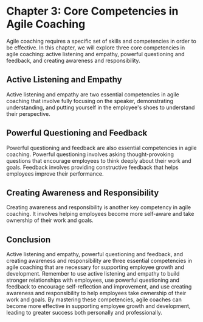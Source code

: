Chapter 3: Core Competencies in Agile Coaching
==============================================

Agile coaching requires a specific set of skills and competencies in order to be effective. In this chapter, we will explore three core competencies in agile coaching: active listening and empathy, powerful questioning and feedback, and creating awareness and responsibility.

Active Listening and Empathy
----------------------------

Active listening and empathy are two essential competencies in agile coaching that involve fully focusing on the speaker, demonstrating understanding, and putting yourself in the employee's shoes to understand their perspective.

Powerful Questioning and Feedback
---------------------------------

Powerful questioning and feedback are also essential competencies in agile coaching. Powerful questioning involves asking thought-provoking questions that encourage employees to think deeply about their work and goals. Feedback involves providing constructive feedback that helps employees improve their performance.

Creating Awareness and Responsibility
-------------------------------------

Creating awareness and responsibility is another key competency in agile coaching. It involves helping employees become more self-aware and take ownership of their work and goals.

Conclusion
----------

Active listening and empathy, powerful questioning and feedback, and creating awareness and responsibility are three essential competencies in agile coaching that are necessary for supporting employee growth and development. Remember to use active listening and empathy to build stronger relationships with employees, use powerful questioning and feedback to encourage self-reflection and improvement, and use creating awareness and responsibility to help employees take ownership of their work and goals. By mastering these competencies, agile coaches can become more effective in supporting employee growth and development, leading to greater success both personally and professionally.
